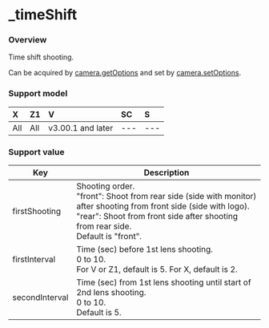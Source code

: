 # \_timeShift

### Overview

Time shift shooting.

Can be acquired by [camera.getOptions](../commands/camera.get_options.md) and set by [camera.setOptions](../commands/camera.set_options.md).

### Support model

| X | Z1 | V | SC | S |
|:--|:--|:--|:--|:--|
| All | All | v3.00.1 and later | --- | --- |

### Support value

| Key | Description |
| --- | --- |
| firstShooting | Shooting order.<br>"front": Shoot from rear side (side with monitor) after shooting from front side (side with logo). "rear": Shoot from front side after shooting from rear side.<br>Default is "front". |
| firstInterval | Time (sec) before 1st lens shooting.<br>0 to 10.<br>For V or Z1, default is 5. For X, default is 2. |
| secondInterval | Time (sec) from 1st lens shooting until start of 2nd lens shooting.<br>0 to 10.<br>Default is 5. |
